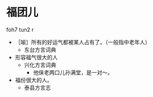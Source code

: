 





# 福团儿
foh7 tun2 r
+ ［喻］所有的好运气都被某人占有了。（一般指中老年人）
  * 东台方言词典
+ 形容福气很大的人
  * 兴化方言词典
    - 他俫老两口儿孙满堂，是一对～。
+ 福份很大的人。
  * 泰县方言志
